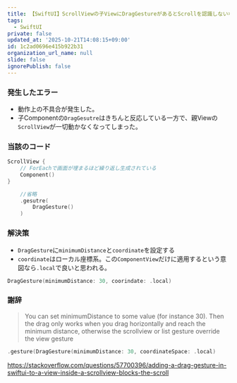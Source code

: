 ```yaml
---
title: 【SwiftUI】ScrollViewの子ViewにDragGestureがあるとScrollを認識しないなんてことある？
tags:
  - SwiftUI
private: false
updated_at: '2025-10-21T14:08:15+09:00'
id: 1c2ad0696e415b922b31
organization_url_name: null
slide: false
ignorePublish: false
---
```

### 発生したエラー
* 動作上の不具合が発生した。
* 子Componentの`DragGesutre`はきちんと反応している一方で、親Viewの`ScrollView`が一切動かなくなってしまった。

### 当該のコード
```親View.swift
ScrollView {
    // ForEachで画面が埋まるほど繰り返し生成されている
    Component()
}
```

```子Component.swift
    //省略
    .gesutre(
        DragGesture()
    )
```

### 解決策
* `DragGesture`に`minimumDistance`と`coordinate`を設定する
* `coordinate`はローカル座標系。この`ComponentView`だけに適用するという意図なら`.local`で良いと思われる。
```Swift
DragGesture(minimumDistance: 30, coorindate: .local)
```

### 謝辞
> You can set minimumDistance to some value (for instance 30). Then the drag only works when you drag horizontally and reach the minimum distance, otherwise the scrollview or list gesture override the view gesture
```Swift
.gesture(DragGesture(minimumDistance: 30, coordinateSpace: .local)
```
https://stackoverflow.com/questions/57700396/adding-a-drag-gesture-in-swiftui-to-a-view-inside-a-scrollview-blocks-the-scroll
